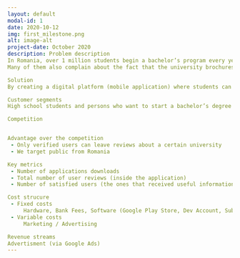 ```yaml
---
layout: default
modal-id: 1
date: 2020-10-12
img: first_milestone.png
alt: image-alt
project-date: October 2020
description: Problem description
In Romania, over 1 million students begin a bachelor’s program every year, but unfortunately about a third of them quit their studies during the first year. Not choosing the most appropriate study area for them seems to be the cause of this situation.
Many of them also complain about the fact that the university brochures they have access to before studying, picture a very different image of the university life compared to what they experience when they begin it. Other reported reasons is the lack of information, or that the educational standards are below their expectations.

Solution
By creating a digital platform (mobile application) where students can leave testimonials and reviews about the study programs they are currently enrolled in we believe we can create a realistic image about what the future students should expect. The platform will contain a Q&A section where everybody can ask questions and verified users can answer them.

Customer segments
High school students and persons who want to start a bachelor’s degree program.

Competition


Advantage over the competition
 - Only verified users can leave reviews about a certain university
 - We target public from Romania

Key metrics
 - Number of applications downloads
 - Total number of user reviews (inside the application)
 - Number of satisfied users (the ones that received useful information by using this app)

Cost strucure
 - Fixed costs
     Hardware, Bank Fees, Software (Google Play Store, Dev Account, Subscriptions ...)
 - Variable costs
     Marketing / Advertising

Revenue streams
Advertisment (via Google Ads)
---
```

